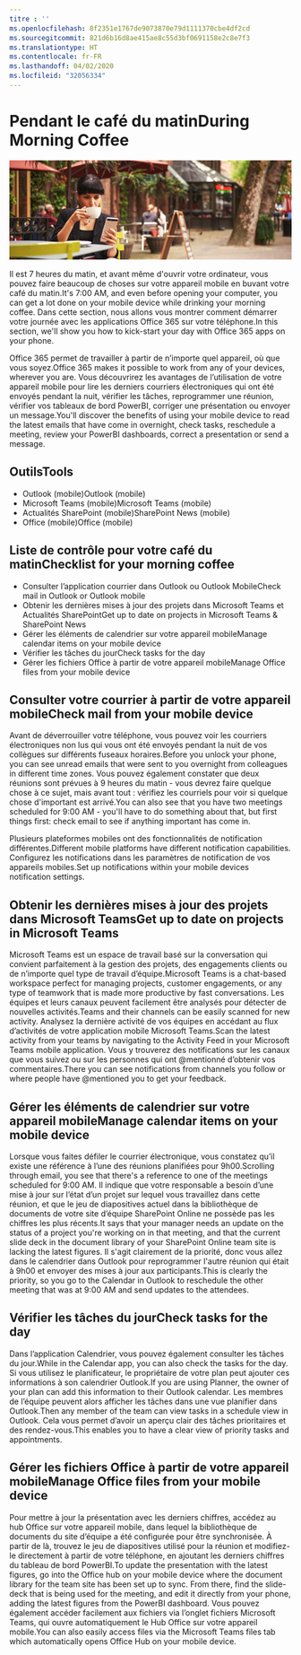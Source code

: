 ```yaml
---
titre : ''
ms.openlocfilehash: 8f2351e1767de9073870e79d1111370cbe4df2cd
ms.sourcegitcommit: 821d6b16d8ae415ae8c55d3bf0691158e2c8e7f3
ms.translationtype: HT
ms.contentlocale: fr-FR
ms.lasthandoff: 04/02/2020
ms.locfileid: "32056334"
---
```

# <a name="during-morning-coffee"></a><span data-ttu-id="8e849-102">Pendant le café du matin</span><span class="sxs-lookup"><span data-stu-id="8e849-102">During Morning Coffee</span></span>

![Café du matin](media/ditl_coffee.png)

<span data-ttu-id="8e849-104">Il est 7 heures du matin, et avant même d'ouvrir votre ordinateur, vous pouvez faire beaucoup de choses sur votre appareil mobile en buvant votre café du matin.</span><span class="sxs-lookup"><span data-stu-id="8e849-104">It's 7:00 AM, and even before opening your computer, you can get a lot done on your mobile device while drinking your morning coffee.</span></span> <span data-ttu-id="8e849-105">Dans cette section, nous allons vous montrer comment démarrer votre journée avec les applications Office 365 sur votre téléphone.</span><span class="sxs-lookup"><span data-stu-id="8e849-105">In this section, we'll show you how to kick-start your day with Office 365 apps on your phone.</span></span>

<span data-ttu-id="8e849-106">Office 365 permet de travailler à partir de n’importe quel appareil, où que vous soyez.</span><span class="sxs-lookup"><span data-stu-id="8e849-106">Office 365 makes it possible to work from any of your devices, wherever you are.</span></span> <span data-ttu-id="8e849-107">Vous découvrirez les avantages de l’utilisation de votre appareil mobile pour lire les derniers courriers électroniques qui ont été envoyés pendant la nuit, vérifier les tâches, reprogrammer une réunion, vérifier vos tableaux de bord PowerBI, corriger une présentation ou envoyer un message.</span><span class="sxs-lookup"><span data-stu-id="8e849-107">You'll discover the benefits of using your mobile device to read the latest emails that have come in overnight, check tasks, reschedule a meeting, review your PowerBI dashboards, correct a presentation or send a message.</span></span> 

## <a name="tools"></a><span data-ttu-id="8e849-108">Outils</span><span class="sxs-lookup"><span data-stu-id="8e849-108">Tools</span></span>
- <span data-ttu-id="8e849-109">Outlook (mobile)</span><span class="sxs-lookup"><span data-stu-id="8e849-109">Outlook (mobile)</span></span>
- <span data-ttu-id="8e849-110">Microsoft Teams (mobile)</span><span class="sxs-lookup"><span data-stu-id="8e849-110">Microsoft Teams (mobile)</span></span>
- <span data-ttu-id="8e849-111">Actualités SharePoint (mobile)</span><span class="sxs-lookup"><span data-stu-id="8e849-111">SharePoint News (mobile)</span></span>
- <span data-ttu-id="8e849-112">Office (mobile)</span><span class="sxs-lookup"><span data-stu-id="8e849-112">Office (mobile)</span></span>

## <a name="checklist-for-your-morning-coffee"></a><span data-ttu-id="8e849-113">Liste de contrôle pour votre café du matin</span><span class="sxs-lookup"><span data-stu-id="8e849-113">Checklist for your morning coffee</span></span>
- <span data-ttu-id="8e849-114">Consulter l’application courrier dans Outlook ou Outlook Mobile</span><span class="sxs-lookup"><span data-stu-id="8e849-114">Check mail in Outlook or Outlook mobile</span></span>
- <span data-ttu-id="8e849-115">Obtenir les dernières mises à jour des projets dans Microsoft Teams et Actualités SharePoint</span><span class="sxs-lookup"><span data-stu-id="8e849-115">Get up to date on projects in Microsoft Teams & SharePoint News</span></span>
- <span data-ttu-id="8e849-116">Gérer les éléments de calendrier sur votre appareil mobile</span><span class="sxs-lookup"><span data-stu-id="8e849-116">Manage calendar items on your mobile device</span></span>
- <span data-ttu-id="8e849-117">Vérifier les tâches du jour</span><span class="sxs-lookup"><span data-stu-id="8e849-117">Check tasks for the day</span></span>
- <span data-ttu-id="8e849-118">Gérer les fichiers Office à partir de votre appareil mobile</span><span class="sxs-lookup"><span data-stu-id="8e849-118">Manage Office files from your mobile device</span></span> 

## <a name="check-mail-from-your-mobile-device"></a><span data-ttu-id="8e849-119">Consulter votre courrier à partir de votre appareil mobile</span><span class="sxs-lookup"><span data-stu-id="8e849-119">Check mail from your mobile device</span></span>
<span data-ttu-id="8e849-120">Avant de déverrouiller votre téléphone, vous pouvez voir les courriers électroniques non lus qui vous ont été envoyés pendant la nuit de vos collègues sur différents fuseaux horaires.</span><span class="sxs-lookup"><span data-stu-id="8e849-120">Before you unlock your phone, you can see unread emails that were sent to you overnight from colleagues in different time zones.</span></span> <span data-ttu-id="8e849-121">Vous pouvez également constater que deux réunions sont prévues à 9 heures du matin - vous devrez faire quelque chose à ce sujet, mais avant tout : vérifiez les courriels pour voir si quelque chose d'important est arrivé.</span><span class="sxs-lookup"><span data-stu-id="8e849-121">You can also see that you have two meetings scheduled for 9:00 AM - you'll have to do something about that, but first things first: check email to see if anything important has come in.</span></span>

<span data-ttu-id="8e849-122">Plusieurs plateformes mobiles ont des fonctionnalités de notification différentes.</span><span class="sxs-lookup"><span data-stu-id="8e849-122">Different mobile platforms have different notification capabilities.</span></span> <span data-ttu-id="8e849-123">Configurez les notifications dans les paramètres de notification de vos appareils mobiles.</span><span class="sxs-lookup"><span data-stu-id="8e849-123">Set up notifications within your mobile devices notification settings.</span></span> 

## <a name="get-up-to-date-on-projects-in-microsoft-teams"></a><span data-ttu-id="8e849-124">Obtenir les dernières mises à jour des projets dans Microsoft Teams</span><span class="sxs-lookup"><span data-stu-id="8e849-124">Get up to date on projects in Microsoft Teams</span></span>
<span data-ttu-id="8e849-125">Microsoft Teams est un espace de travail basé sur la conversation qui convient parfaitement à la gestion des projets, des engagements clients ou de n’importe quel type de travail d’équipe.</span><span class="sxs-lookup"><span data-stu-id="8e849-125">Microsoft Teams is a chat-based workspace perfect for managing projects, customer engagements, or any type of teamwork that is made more productive by fast conversations.</span></span> <span data-ttu-id="8e849-126">Les équipes et leurs canaux peuvent facilement être analysés pour détecter de nouvelles activités.</span><span class="sxs-lookup"><span data-stu-id="8e849-126">Teams and their channels can be easily scanned for new activity.</span></span> <span data-ttu-id="8e849-127">Analysez la dernière activité de vos équipes en accédant au flux d’activités de votre application mobile Microsoft Teams.</span><span class="sxs-lookup"><span data-stu-id="8e849-127">Scan the latest activity from your teams by navigating to the Activity Feed in your Microsoft Teams mobile application.</span></span> <span data-ttu-id="8e849-128">Vous y trouverez des notifications sur les canaux que vous suivez ou sur les personnes qui ont @mentionné d’obtenir vos commentaires.</span><span class="sxs-lookup"><span data-stu-id="8e849-128">There you can see notifications from channels you follow or where people have @mentioned you to get your feedback.</span></span>  

## <a name="manage-calendar-items-on-your-mobile-device"></a><span data-ttu-id="8e849-129">Gérer les éléments de calendrier sur votre appareil mobile</span><span class="sxs-lookup"><span data-stu-id="8e849-129">Manage calendar items on your mobile device</span></span>
<span data-ttu-id="8e849-130">Lorsque vous faites défiler le courrier électronique, vous constatez qu’il existe une référence à l’une des réunions planifiées pour 9h00.</span><span class="sxs-lookup"><span data-stu-id="8e849-130">Scrolling through email, you see that there's a reference to one of the meetings scheduled for 9:00 AM.</span></span> <span data-ttu-id="8e849-131">Il indique que votre responsable a besoin d’une mise à jour sur l’état d’un projet sur lequel vous travaillez dans cette réunion, et que le jeu de diapositives actuel dans la bibliothèque de documents de votre site d’équipe SharePoint Online ne possède pas les chiffres les plus récents.</span><span class="sxs-lookup"><span data-stu-id="8e849-131">It says that your manager needs an update on the status of a project you're working on in that meeting, and that the current slide deck in the document library of your SharePoint Online team site is lacking the latest figures.</span></span> <span data-ttu-id="8e849-132">Il s'agit clairement de la priorité, donc vous allez dans le calendrier dans Outlook pour reprogrammer l'autre réunion qui était à 9h00 et envoyer des mises à jour aux participants.</span><span class="sxs-lookup"><span data-stu-id="8e849-132">This is clearly the priority, so you go to the Calendar in Outlook to reschedule the other meeting that was at 9:00 AM and send updates to the attendees.</span></span>

## <a name="check-tasks-for-the-day"></a><span data-ttu-id="8e849-133">Vérifier les tâches du jour</span><span class="sxs-lookup"><span data-stu-id="8e849-133">Check tasks for the day</span></span>
<span data-ttu-id="8e849-134">Dans l’application Calendrier, vous pouvez également consulter les tâches du jour.</span><span class="sxs-lookup"><span data-stu-id="8e849-134">While in the Calendar app, you can also check the tasks for the day.</span></span> <span data-ttu-id="8e849-135">Si vous utilisez le planificateur, le propriétaire de votre plan peut ajouter ces informations à son calendrier Outlook.</span><span class="sxs-lookup"><span data-stu-id="8e849-135">If you are using Planner, the owner of your plan can add this information to their Outlook calendar.</span></span> <span data-ttu-id="8e849-136">Les membres de l’équipe peuvent alors afficher les tâches dans une vue planifier dans Outlook.</span><span class="sxs-lookup"><span data-stu-id="8e849-136">Then any member of the team can view tasks in a schedule view in Outlook.</span></span> <span data-ttu-id="8e849-137">Cela vous permet d’avoir un aperçu clair des tâches prioritaires et des rendez-vous.</span><span class="sxs-lookup"><span data-stu-id="8e849-137">This enables you to have a clear view of priority tasks and appointments.</span></span>  

## <a name="manage-office-files-from-your-mobile-device"></a><span data-ttu-id="8e849-138">Gérer les fichiers Office à partir de votre appareil mobile</span><span class="sxs-lookup"><span data-stu-id="8e849-138">Manage Office files from your mobile device</span></span>
<span data-ttu-id="8e849-139">Pour mettre à jour la présentation avec les derniers chiffres, accédez au hub Office sur votre appareil mobile, dans lequel la bibliothèque de documents du site d’équipe a été configurée pour être synchronisée. À partir de là, trouvez le jeu de diapositives utilisé pour la réunion et modifiez-le directement à partir de votre téléphone, en ajoutant les derniers chiffres du tableau de bord PowerBI.</span><span class="sxs-lookup"><span data-stu-id="8e849-139">To update the presentation with the latest figures, go into the Office hub on your mobile device where the document library for the team site has been set up to sync. From there, find the slide-deck that is being used for the meeting, and edit it directly from your phone, adding the latest figures from the PowerBI dashboard.</span></span> <span data-ttu-id="8e849-140">Vous pouvez également accéder facilement aux fichiers via l’onglet fichiers Microsoft Teams, qui ouvre automatiquement le Hub Office sur votre appareil mobile.</span><span class="sxs-lookup"><span data-stu-id="8e849-140">You can also easily access files via the Microsoft Teams files tab which automatically opens Office Hub on your mobile device.</span></span> 